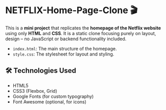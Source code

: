 # NETFLIX-Home-Page-Clone 🎬

This is a **mini project** that replicates the **homepage of the Netflix website** using only **HTML** and **CSS**. It is a static clone focusing purely on layout, design  – no JavaScript or backend functionality included.
- `index.html`: The main structure of the homepage.
- `style.css`: The stylesheet for layout and styling.
  
## 🛠️ Technologies Used

- HTML5
- CSS3 (Flexbox, Grid)
- Google Fonts (for custom typography)
- Font Awesome (optional, for icons)

